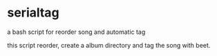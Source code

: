# serialtag
a bash script for reorder song and automatic tag 



this script reorder, create a album directory and tag the song with beet. 
